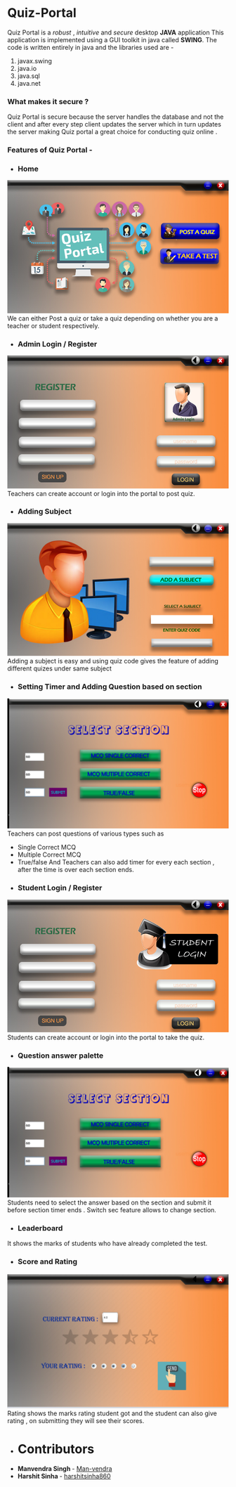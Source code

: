 # Quiz-Portal 
 Quiz Portal is a *robust* , *intuitive* and *secure* desktop **JAVA** application 
 This application is implemented using a GUI toolkit in java called **SWING**.
 The code is written entirely in java and the libraries used are -
 1. javax.swing
 2. java.io
 3. java.sql
 4. java.net
 
 ### What makes it secure ?
 Quiz Portal is secure because the server handles the database and not the client and after every step client updates the server which in turn updates the server making Quiz portal a great choice for conducting quiz online .
  
 ### Features of Quiz Portal -
 
 * ### Home
 
![alt text](https://github.com/Man-vendra/Quiz-Portal/blob/master/images/HOME.jpg?raw=true)
We can either Post a quiz or take a quiz depending on whether you are a  teacher or student respectively.
* ### Admin Login / Register
![alt text](https://github.com/Man-vendra/Quiz-Portal/blob/master/images/admin1.jpg?raw=true)
Teachers can create account or login into the portal to post quiz.

* ### Adding Subject
![alt text](https://github.com/Man-vendra/Quiz-Portal/blob/master/images/ADDASUBJECT.jpg?raw=true)
Adding a subject is easy and using quiz code gives the feature of adding different quizes under same subject

* ### Setting Timer and Adding Question based on section
![alt text](https://github.com/Man-vendra/Quiz-Portal/blob/master/images/Section.png?raw=true)
Teachers can post questions of various types such as 
- Single Correct MCQ
- Multiple Correct MCQ
- True/false 
And Teachers can also add timer for every each section , after the time is over each section ends.

* ### Student Login / Register
![alt text](https://github.com/Man-vendra/Quiz-Portal/blob/master/images/studentlogin.jpg?raw=true)
Students can create account or login into the portal to take the quiz.

* ### Question answer palette
![alt text](https://github.com/Man-vendra/Quiz-Portal/blob/master/images/Section.png?raw=true)
Students need to select the answer based on the section and submit it before section timer ends . Switch sec feature allows to change section.

* ### Leaderboard
It shows the marks of students who have already completed the test.

* ### Score and Rating
![alt text](https://github.com/Man-vendra/Quiz-Portal/blob/master/images/Screenshot%20(47).png?raw=true)
Rating shows the marks rating student got and the student can also give rating , on submitting they will see their scores.

* # Contributors
* <b> Manvendra Singh </b> - [Man-vendra](https://github.com/Man-vendra)
* <b> Harshit Sinha </b> - [harshitsinha860](https://github.com/harshitsinha860)



